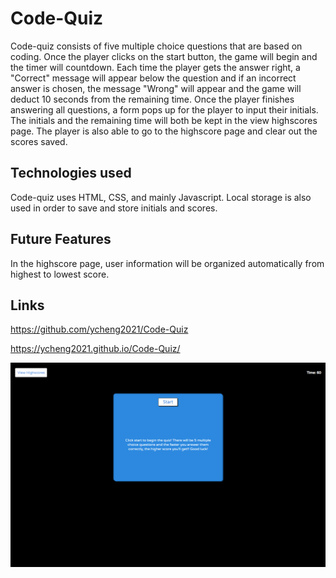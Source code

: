 # Code-Quiz
Code-quiz consists of five multiple choice questions that are based on coding. Once the player clicks on the start button, the game will begin and the timer will countdown. Each time the player gets the answer right, a "Correct" message will appear below the question and if an incorrect answer is chosen, the message "Wrong" will appear and the game will deduct 10 seconds from the remaining time. Once the player finishes answering all questions, a form pops up for the player to input their initials. The initials and the remaining time will both be kept in the view highscores page. The player is also able to go to the highscore page and clear out the scores saved.

## Technologies used 
Code-quiz uses HTML, CSS, and mainly Javascript. Local storage is also used in order to save and store initials and scores. 

## Future Features
In the highscore page, user information will be organized automatically from highest to lowest score. 

## Links

https://github.com/ycheng2021/Code-Quiz

https://ycheng2021.github.io/Code-Quiz/

![screenshot](./assets/images/Code-Quiz.png)

